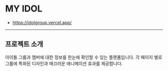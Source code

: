 # MY IDOL

- <https://idolgroup.vercel.app/>

---

## 프로젝트 소개

아이돌 그룹과 멤버에 대한 정보를 한눈에 확인할 수 있는 플랫폼입니다. 각 페이지 별로 그룹에 특화된 디자인과 매끄러운 애니메이션 효과를 제공합니다.
